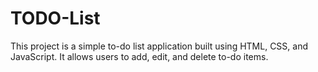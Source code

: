 # TODO-List
This project is a simple to-do list application built using HTML, CSS, and JavaScript. It allows users to add, edit, and delete to-do items.
